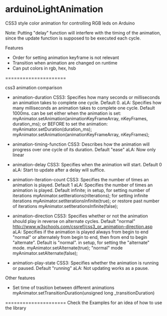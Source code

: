 arduinoLightAnimation
=====================

CSS3 style color animation for controlling RGB leds on Arduino

Note: Putting "delay" function will interfere with the timing of the animation, since the update function is supposed to be executed each cycle. 

Features

- Order for setting animation keyframe is not relevant
- Transition when animation are changed on runtime 
- Can put colors in rgb, hex, hsb

=====================

css3 animation comparison


- animation-duration 
	CSS3: Specifies how many seconds or milliseconds an animation takes to complete one cycle. Default 0. 
	aLA: Specifies how many milliseconds an animation takes to complete one cycle. Default 1000ms. 
		can be set either when the animation is set: 
			myAnimator.setAnimation(animationKeyFrameArray, nKeyFrames, duration_ms); 
		or BEFORE to set the animation: 
			myAnimator.setDuration(duration_ms);
			myAnimator.setAnimation(animationKeyFrameArray, nKeyFrames); 

- animation-timing-function
	CSS3: Describes how the animation will progress over one cycle of its duration. Default "ease"
	aLA: Now only linear

- animation-delay
	CSS3: Specifies when the animation will start. Default 0
	aLA: Start to update after a delay will suffice. 

- animation-iteration-count
	CSS3: Specifies the number of times an animation is played. Default 1
	aLA: Specifies the number of times an animation is played. Default infinite; 
		in setup, for setting number of iterations
			myAnimator.setIterations(nIterations); 
		for setting infinite iterations 
			myAnimator.setIterationsInfinite(true); 
		or restore past number of iterations
			myAnimator.setIterationsInfinite(false); 

		


- animation-direction
	CSS3: Specifies whether or not the animation should play in reverse on alternate cycles. Default "normal" 
		http://www.w3schools.com/cssref/css3_pr_animation-direction.asp
	aLA: Specifies if the animation is played always from begin to end "normal" or alternately from begin to end, then from end to begin "alternate". Default is "normal". 
		in setup, for setting the "alternate" mode. 
			myAnimator.setAlternate(true); 
		"normal" mode
			myAnimator.setAlternate(false); 
		
		
- animation-play-state
	CSS3: Specifies whether the animation is running or paused. Default "running"
	aLA: Not updating works as a pause. 	


Other features
- Set time of trasition between different animations
		myAnimator.setTransitionDuration(unsigned long _transitionDuration)


=====================
Check the Examples for an idea of how to use the library 
